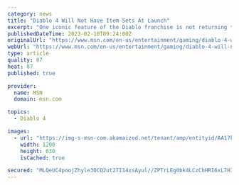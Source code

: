 ```yaml
---
category: news
title: "Diablo 4 Will Not Have Item Sets At Launch"
excerpt: "One iconic feature of the Diablo franchise is not returning to Diablo 4, as Blizzard Entertainment reveals that item sets will only make their way to the hack-and-slash sequel in a post-launch update."
publishedDateTime: 2023-02-10T09:24:00Z
originalUrl: "https://www.msn.com/en-us/entertainment/gaming/diablo-4-will-not-have-item-sets-at-launch/ar-AA17ldgn"
webUrl: "https://www.msn.com/en-us/entertainment/gaming/diablo-4-will-not-have-item-sets-at-launch/ar-AA17ldgn"
type: article
quality: 87
heat: 87
published: true

provider:
  name: MSN
  domain: msn.com

topics:
  - Diablo 4

images:
  - url: "https://img-s-msn-com.akamaized.net/tenant/amp/entityid/AA17kYum.img?h=630&w=1200&m=6&q=60&o=t&l=f&f=jpg"
    width: 1200
    height: 630
    isCached: true

secured: "MLQeUC4poojZhyle3OCQ2ut2TI14xsAyul//ZPTrLEg0bk4LCzChHRI6xL7HIy1uWhcZj1+YzmMOk04aItO/isKEHOtY+1NPiCVO8eIxlxdoXkyn1rnxnaEZcG/KftuDIWl+VXv+g4U+Rp8XTfAsL6jj4mw6NyUJ9LZ54LQQAzDrWYhOKS4HjYMGqcg2Sv/h6QqlBj5Ay+9iQK5aDmcTUvvK05YBg02XoYwkyf86ZTnXSFShsNGsnJPEZ8wa+8Wp4rlzwTBwdvJ+qq7tITegSk0q3N3hTzOO9B0TvzRlpCWdLVjCwFiU54XBHDW/MUPNNHSiCau5z8jxZiqZpVVvgYoEAaqGiKifN2o5bm54fMo=;B04QlmcU0TnBMSNrCnIIEA=="
---
```


